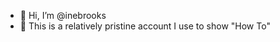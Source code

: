 - 👋 Hi, I’m @inebrooks
- 👀 This is a relatively pristine account I use to show "How To"

<!---
inebrooks/inebrooks is a ✨ special ✨ repository because its `README.md` (this file) appears on your GitHub profile.
You can click the Preview link to take a look at your changes.
--->
